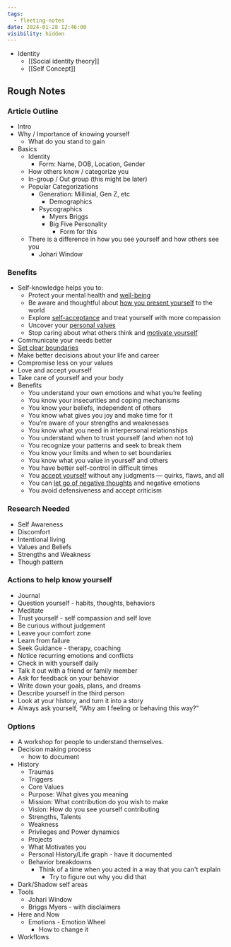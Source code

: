 ```yaml
---
tags:
  - fleeting-notes
date: 2024-01-28 12:46:00
visibility: hidden
---
```


- Identity
	- [[Social identity theory]]
	- [[Self Concept]]

## Rough Notes

### Article Outline

- Intro
- Why / Importance of knowing yourself
	- What do you stand to gain
- Basics
	- Identity
		- Form: Name, DOB, Location, Gender
	- How others know / categorize you
	- In-group / Out group (this might be later)
	- Popular Categorizations
		- Generation: Millinial, Gen Z, etc
			- Demographics
		- Psycographics
			- Myers Briggs
			- Big Five Personality
				- Form for this
	- There is a difference in how you see yourself and how others see you
		- Johari Window

### Benefits 

- Self-knowledge helps you to:
	- Protect your mental health and [well-being](https://www.betterup.com/blog/what-is-spiritual-wellness-and-why-is-it-so-important)
	- Be aware and thoughtful about [how you present yourself](https://www.betterup.com/blog/the-self-presentation-theory-and-how-to-present-your-best-self) to the world
	- Explore [self-acceptance](https://www.betterup.com/blog/self-acceptance) and treat yourself with more compassion
	- Uncover your [personal values](https://www.betterup.com/blog/does-your-work-match-your-personal-values)
	- Stop caring about what others think and [motivate yourself](https://www.betterup.com/blog/self-motivation)
- Communicate your needs better
- [Set clear boundaries](https://www.betterup.com/blog/setting-boundaries)
- Make better decisions about your life and career
- Compromise less on your values
- Love and accept yourself
- Take care of yourself and your body
- Benefits
	- You understand your own emotions and what you’re feeling
	- You know your insecurities and coping mechanisms
	- You know your beliefs, independent of others
	- You know what gives you joy and make time for it
	- You’re aware of your strengths and weaknesses
	- You know what you need in interpersonal relationships
	- You understand when to trust yourself (and when not to)
	- You recognize your patterns and seek to break them
	- You know your limits and when to set boundaries
	- You know what you value in yourself and others
	- You have better self-control in difficult times
	- You [accept yourself](https://www.betterup.com/blog/self-acceptance) without any judgments — quirks, flaws, and all
	- You can [let go of negative thoughts](https://www.betterup.com/blog/automatic-thoughts) and negative emotions
	- You avoid defensiveness and accept criticism

### Research Needed

- Self Awareness
- Discomfort
- Intentional living
- Values and Beliefs
- Strengths and Weakness
- Though pattern

### Actions to help know yourself

- Journal
- Question yourself - habits, thoughts, behaviors
- Meditate
- Trust yourself - self compassion and self love
- Be curious without judgement
- Leave your comfort zone
- Learn from failure
- Seek Guidance - therapy, coaching
- Notice recurring emotions and conflicts
- Check in with yourself daily
- Talk it out with a friend or family member
- Ask for feedback on your behavior
- Write down your goals, plans, and dreams
- Describe yourself in the third person
- Look at your history, and turn it into a story
- Always ask yourself, “Why am I feeling or behaving this way?”

### Options

- A workshop for people to understand themselves.
- Decision making process
	- how to document
- History
	- Traumas
	- Triggers
	- Core Values
	- Purpose: What gives you meaning
	- Mission: What contribution do you wish to make
	- Vision: How do you see yourself contributing
	- Strengths, Talents
	- Weakness
	- Privileges and Power dynamics
	- Projects
	- What Motivates you
	- Personal History/Life graph - have it documented
	- Behavior breakdowns
		- Think of a time when you acted in a way that you can't explain
			- Try to figure out why you did that
- Dark/Shadow self areas
- Tools
	- Johari Window
	- Briggs Myers - with disclaimers
- Here and Now
	- Emotions - Emotion Wheel
		- How to change it
- Workflows